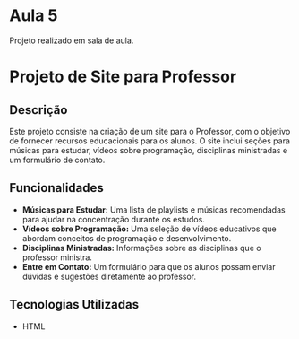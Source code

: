 # Aula 5
Projeto realizado em sala de aula.

# Projeto de Site para Professor

## Descrição
Este projeto consiste na criação de um site para o Professor, com o objetivo de fornecer recursos educacionais para os alunos. O site inclui seções para músicas para estudar, vídeos sobre programação, disciplinas ministradas e um formulário de contato.

## Funcionalidades
- **Músicas para Estudar:** Uma lista de playlists e músicas recomendadas para ajudar na concentração durante os estudos.
- **Vídeos sobre Programação:** Uma seleção de vídeos educativos que abordam conceitos de programação e desenvolvimento.
- **Disciplinas Ministradas:** Informações sobre as disciplinas que o professor ministra.
- **Entre em Contato:** Um formulário para que os alunos possam enviar dúvidas e sugestões diretamente ao professor.

## Tecnologias Utilizadas
- HTML



